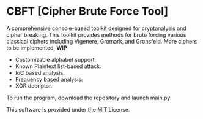 # CBFT [Cipher Brute Force Tool]

A comprehensive console-based toolkit designed for cryptanalysis and cipher breaking.
This toolkit provides methods for brute forcing various classical ciphers including Vigenere, Gromark, and Gronsfeld.
More ciphers to be implemented, **WIP**

- Customizable alphabet support.
- Known Plaintext list-based attack.
- IoC based analysis.
- Frequency based analysis.
- XOR decriptor.

To run the program, download the repository and launch main.py.

This software is provided under the MIT License.
